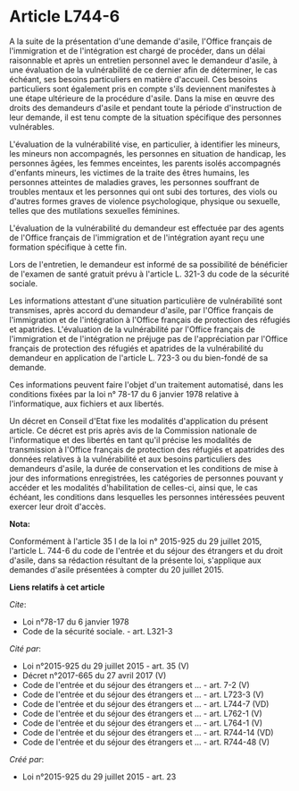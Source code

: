 # Article L744-6

A la suite de la présentation d'une demande d'asile, l'Office français de l'immigration et de l'intégration est chargé de
procéder, dans un délai raisonnable et après un entretien personnel avec le demandeur d'asile, à une évaluation de la
vulnérabilité de ce dernier afin de déterminer, le cas échéant, ses besoins particuliers en matière d'accueil. Ces besoins
particuliers sont également pris en compte s'ils deviennent manifestes à une étape ultérieure de la procédure d'asile. Dans
la mise en œuvre des droits des demandeurs d'asile et pendant toute la période d'instruction de leur demande, il est tenu
compte de la situation spécifique des personnes vulnérables. 

L'évaluation de la vulnérabilité vise, en particulier, à identifier les mineurs, les mineurs non accompagnés, les personnes
en situation de handicap, les personnes âgées, les femmes enceintes, les parents isolés accompagnés d'enfants mineurs, les
victimes de la traite des êtres humains, les personnes atteintes de maladies graves, les personnes souffrant de troubles
mentaux et les personnes qui ont subi des tortures, des viols ou d'autres formes graves de violence psychologique, physique
ou sexuelle, telles que des mutilations sexuelles féminines. 

L'évaluation de la vulnérabilité du demandeur est effectuée par des agents de l'Office français de l'immigration et de
l'intégration ayant reçu une formation spécifique à cette fin. 

Lors de l'entretien, le demandeur est informé de sa possibilité de bénéficier de l'examen de santé gratuit prévu à l'article
L. 321-3 du code de la sécurité sociale. 

Les informations attestant d'une situation particulière de vulnérabilité sont transmises, après accord du demandeur d'asile,
par l'Office français de l'immigration et de l'intégration à l'Office français de protection des réfugiés et apatrides.
L'évaluation de la vulnérabilité par l'Office français de l'immigration et de l'intégration ne préjuge pas de l'appréciation
par l'Office français de protection des réfugiés et apatrides de la vulnérabilité du demandeur en application de l'article L.
723-3 ou du bien-fondé de sa demande. 

Ces informations peuvent faire l'objet d'un traitement automatisé, dans les conditions fixées par la loi n° 78-17 du 6
janvier 1978 relative à l'informatique, aux fichiers et aux libertés. 

Un décret en Conseil d'Etat fixe les modalités d'application du présent article. Ce décret est pris après avis de la
Commission nationale de l'informatique et des libertés en tant qu'il précise les modalités de transmission à l'Office
français de protection des réfugiés et apatrides des données relatives à la vulnérabilité et aux besoins particuliers des
demandeurs d'asile, la durée de conservation et les conditions de mise à jour des informations enregistrées, les catégories
de personnes pouvant y accéder et les modalités d'habilitation de celles-ci, ainsi que, le cas échéant, les conditions dans
lesquelles les personnes intéressées peuvent exercer leur droit d'accès.

**Nota:**

Conformément à l'article 35 I de la loi n° 2015-925 du 29 juillet 2015, l'article L. 744-6 du code de l'entrée et du séjour
des étrangers et du droit d'asile, dans sa rédaction résultant de la présente loi, s'applique aux demandes d'asile présentées
à compter du 20 juillet 2015.

**Liens relatifs à cet article**

_Cite_:

  - Loi n°78-17 du 6 janvier 1978
  - Code de la sécurité sociale. - art. L321-3

_Cité par_:

  - Loi n°2015-925 du 29 juillet 2015 - art. 35 (V)
  - Décret n°2017-665 du 27 avril 2017 (V)
  - Code de l'entrée et du séjour des étrangers et ... - art. 7-2 (V)
  - Code de l'entrée et du séjour des étrangers et ... - art. L723-3 (V)
  - Code de l'entrée et du séjour des étrangers et ... - art. L744-7 (VD)
  - Code de l'entrée et du séjour des étrangers et ... - art. L762-1 (V)
  - Code de l'entrée et du séjour des étrangers et ... - art. L764-1 (V)
  - Code de l'entrée et du séjour des étrangers et ... - art. R744-14 (VD)
  - Code de l'entrée et du séjour des étrangers et ... - art. R744-48 (V)

_Créé par_:

  - Loi n°2015-925 du 29 juillet 2015 - art. 23
